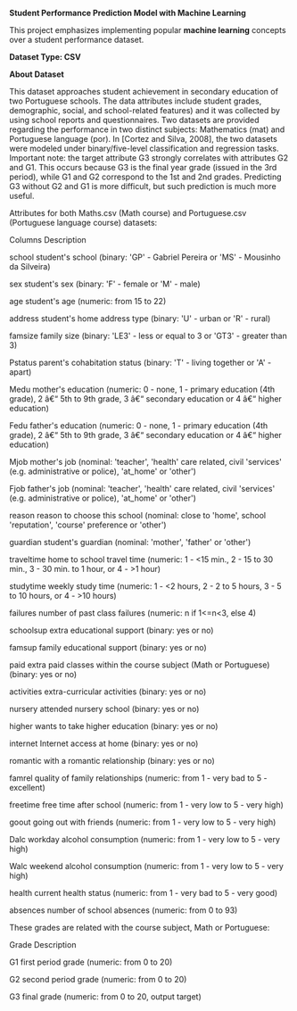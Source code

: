 **Student Performance Prediction Model with Machine Learning**


This project emphasizes implementing popular **machine learning** concepts over a student performance dataset.

**Dataset Type: CSV**


**About Dataset**

This dataset approaches student achievement in secondary education of two Portuguese schools. The data attributes include student grades, demographic, social, and school-related features) and it was collected by using school reports and questionnaires. Two datasets are provided regarding the performance in two distinct subjects: Mathematics (mat) and Portuguese language (por). In [Cortez and Silva, 2008], the two datasets were modeled under binary/five-level classification and regression tasks. Important note: the target attribute G3 strongly correlates with attributes G2 and G1. This occurs because G3 is the final year grade (issued in the 3rd period), while G1 and G2 correspond to the 1st and 2nd grades. Predicting G3 without G2 and G1 is more difficult, but such prediction is much more useful.


Attributes for both Maths.csv (Math course) and Portuguese.csv (Portuguese language course) datasets:

Columns 	  Description

school 	    student's school (binary: 'GP' - Gabriel Pereira or 'MS' - Mousinho da Silveira)

sex 	      student's sex (binary: 'F' - female or 'M' - male)

age 	      student's age (numeric: from 15 to 22)

address 	  student's home address type (binary: 'U' - urban or 'R' - rural)

famsize 	  family size (binary: 'LE3' - less or equal to 3 or 'GT3' - greater than 3)

Pstatus 	  parent's cohabitation status (binary: 'T' - living together or 'A' - apart)

Medu 	      mother's education (numeric: 0 - none, 1 - primary education (4th grade), 2 â€“ 5th to 9th grade, 3 â€“ secondary education or 4 â€“ higher education)

Fedu 	      father's education (numeric: 0 - none, 1 - primary education (4th grade), 2 â€“ 5th to 9th grade, 3 â€“ secondary education or 4 â€“ higher education)

Mjob 	      mother's job (nominal: 'teacher', 'health' care related, civil 'services' (e.g. administrative or police), 'at_home' or 'other')

Fjob 	      father's job (nominal: 'teacher', 'health' care related, civil 'services' (e.g. administrative or police), 'at_home' or 'other')

reason 	    reason to choose this school (nominal: close to 'home', school 'reputation', 'course' preference or 'other')

guardian 	  student's guardian (nominal: 'mother', 'father' or 'other')

traveltime 	home to school travel time (numeric: 1 - <15 min., 2 - 15 to 30 min., 3 - 30 min. to 1 hour, or 4 - >1 hour)

studytime 	weekly study time (numeric: 1 - <2 hours, 2 - 2 to 5 hours, 3 - 5 to 10 hours, or 4 - >10 hours)

failures 	  number of past class failures (numeric: n if 1<=n<3, else 4)

schoolsup 	extra educational support (binary: yes or no)

famsup 	    family educational support (binary: yes or no)

paid 	      extra paid classes within the course subject (Math or Portuguese) (binary: yes or no)

activities 	extra-curricular activities (binary: yes or no)

nursery 	  attended nursery school (binary: yes or no)

higher 	    wants to take higher education (binary: yes or no)

internet 	  Internet access at home (binary: yes or no)

romantic 	  with a romantic relationship (binary: yes or no)

famrel 	    quality of family relationships (numeric: from 1 - very bad to 5 - excellent)

freetime 	  free time after school (numeric: from 1 - very low to 5 - very high)

goout 	    going out with friends (numeric: from 1 - very low to 5 - very high)

Dalc 	      workday alcohol consumption (numeric: from 1 - very low to 5 - very high)

Walc 	      weekend alcohol consumption (numeric: from 1 - very low to 5 - very high)

health 	    current health status (numeric: from 1 - very bad to 5 - very good)

absences 	  number of school absences (numeric: from 0 to 93)


These grades are related with the course subject, Math or Portuguese:

Grade 	Description

G1 	    first period grade (numeric: from 0 to 20)

G2 	    second period grade (numeric: from 0 to 20)

G3 	    final grade (numeric: from 0 to 20, output target)

